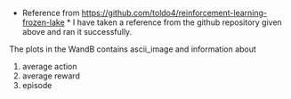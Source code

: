 * Reference from https://github.com/toldo4/reinforcement-learning-frozen-lake *
I have taken a reference from the github repository given above and ran it successfully.

The plots in the WandB contains ascii_image and information about 
1. average action
2. average reward
3. episode

